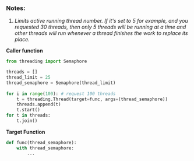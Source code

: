### Notes:
1. *Limits active running thread number. If it's set to 5 for example, and you requested 30 threads, then only 5 threads will be running at a time and other threads will run whenever a thread finishes the work to replace its place.*

**Caller function**
```python
from threading import Semaphore 

threads = []   
thread_limit = 25
thread_semaphore = Semaphore(thread_limit)   
							 
for i in range(100): # request 100 threads
	t = threading.Thread(target=func, args=(thread_semaphore))
	threads.append(t)
	t.start()
for t in threads:
	t.join()
```
**Target Function**
```python
def func(thread_semaphore):
	with thread_semaphore:
		...
```